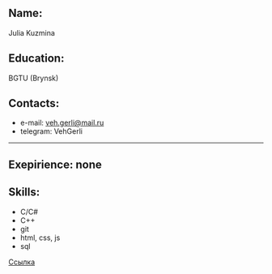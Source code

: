 ## **Name**: 
Julia Kuzmina
## **Education**: 
BGTU (Brynsk)
## **Contacts**: 
* e-mail: veh.gerli@mail.ru
* telegram: VehGerli

----

## **Exepirience**: none
## **Skills**: 
- C/C#
- C++
- git
- html, css, js
- sql

[Ссылка](#)